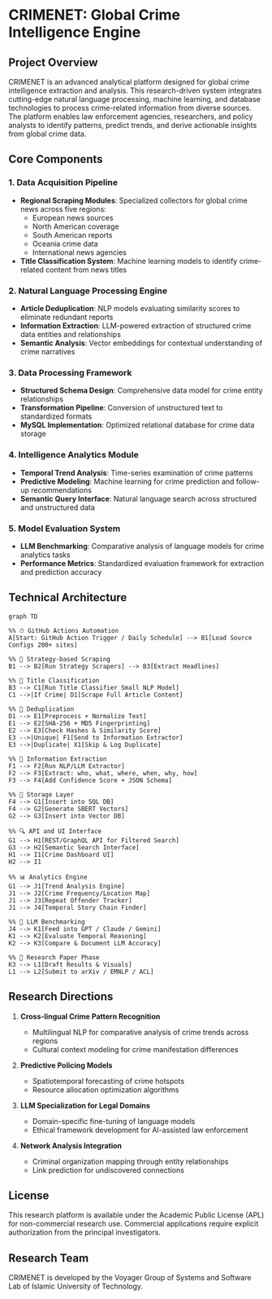 # CRIMENET: Global Crime Intelligence Engine

## Project Overview

CRIMENET is an advanced analytical platform designed for global crime intelligence extraction and analysis. This research-driven system integrates cutting-edge natural language processing, machine learning, and database technologies to process crime-related information from diverse sources. The platform enables law enforcement agencies, researchers, and policy analysts to identify patterns, predict trends, and derive actionable insights from global crime data.

## Core Components

### 1. Data Acquisition Pipeline
- **Regional Scraping Modules**: Specialized collectors for global crime news across five regions:
  - European news sources
  - North American coverage
  - South American reports
  - Oceania crime data
  - International news agencies
- **Title Classification System**: Machine learning models to identify crime-related content from news titles

### 2. Natural Language Processing Engine
- **Article Deduplication**: NLP models evaluating similarity scores to eliminate redundant reports
- **Information Extraction**: LLM-powered extraction of structured crime data entities and relationships
- **Semantic Analysis**: Vector embeddings for contextual understanding of crime narratives

### 3. Data Processing Framework
- **Structured Schema Design**: Comprehensive data model for crime entity relationships
- **Transformation Pipeline**: Conversion of unstructured text to standardized formats
- **MySQL Implementation**: Optimized relational database for crime data storage

### 4. Intelligence Analytics Module
- **Temporal Trend Analysis**: Time-series examination of crime patterns
- **Predictive Modeling**: Machine learning for crime prediction and follow-up recommendations
- **Semantic Query Interface**: Natural language search across structured and unstructured data

### 5. Model Evaluation System
- **LLM Benchmarking**: Comparative analysis of language models for crime analytics tasks
- **Performance Metrics**: Standardized evaluation framework for extraction and prediction accuracy

## Technical Architecture

```mermaid
graph TD

%% ⏱ GitHub Actions Automation
A[Start: GitHub Action Trigger / Daily Schedule] --> B1[Load Source Configs 200+ sites]

%% 🧱 Strategy-based Scraping
B1 --> B2[Run Strategy Scrapers] --> B3[Extract Headlines]

%% 🧠 Title Classification
B3 --> C1[Run Title Classifier Small NLP Model]
C1 -->|If Crime| D1[Scrape Full Article Content]

%% 🔁 Deduplication
D1 --> E1[Preprocess + Normalize Text]
E1 --> E2[SHA-256 + MD5 Fingerprinting]
E2 --> E3[Check Hashes & Similarity Score]
E3 -->|Unique| F1[Send to Information Extractor]
E3 -->|Duplicate| X1[Skip & Log Duplicate]

%% 🧠 Information Extraction
F1 --> F2[Run NLP/LLM Extractor]
F2 --> F3[Extract: who, what, where, when, why, how]
F3 --> F4[Add Confidence Score + JSON Schema]

%% 💾 Storage Layer
F4 --> G1[Insert into SQL DB]
F4 --> G2[Generate SBERT Vectors]
G2 --> G3[Insert into Vector DB]

%% 🔍 API and UI Interface
G1 --> H1[REST/GraphQL API for Filtered Search]
G3 --> H2[Semantic Search Interface]
H1 --> I1[Crime Dashboard UI]
H2 --> I1

%% 📊 Analytics Engine
G1 --> J1[Trend Analysis Engine]
J1 --> J2[Crime Frequency/Location Map]
J1 --> J3[Repeat Offender Tracker]
J1 --> J4[Temporal Story Chain Finder]

%% 🧪 LLM Benchmarking
J4 --> K1[Feed into GPT / Claude / Gemini]
K1 --> K2[Evaluate Temporal Reasoning]
K2 --> K3[Compare & Document LLM Accuracy]

%% 📄 Research Paper Phase
K3 --> L1[Draft Results & Visuals]
L1 --> L2[Submit to arXiv / EMNLP / ACL]

```

## Research Directions

1. **Cross-lingual Crime Pattern Recognition**
   - Multilingual NLP for comparative analysis of crime trends across regions
   - Cultural context modeling for crime manifestation differences

2. **Predictive Policing Models**
   - Spatiotemporal forecasting of crime hotspots
   - Resource allocation optimization algorithms

3. **LLM Specialization for Legal Domains**
   - Domain-specific fine-tuning of language models
   - Ethical framework development for AI-assisted law enforcement

4. **Network Analysis Integration**
   - Criminal organization mapping through entity relationships
   - Link prediction for undiscovered connections

## License

This research platform is available under the Academic Public License (APL) for non-commercial research use. Commercial applications require explicit authorization from the principal investigators.

## Research Team

CRIMENET is developed by the Voyager Group of Systems and Software Lab of Islamic University of Technology.
